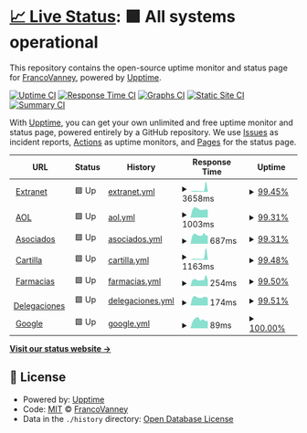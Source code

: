 # [📈 Live Status](https://flvanney.github.io/OSAMuptime): <!--live status--> **🟩 All systems operational**

This repository contains the open-source uptime monitor and status page for [FrancoVanney](https://flvanney.github.io/OSAMuptime), powered by [Upptime](https://github.com/upptime/upptime).

[![Uptime CI](https://github.com/flvanney/OSAMuptime/workflows/Uptime%20CI/badge.svg)](https://github.com/flvanney/OSAMuptime/actions?query=workflow%3A%22Uptime+CI%22)
[![Response Time CI](https://github.com/flvanney/OSAMuptime/workflows/Response%20Time%20CI/badge.svg)](https://github.com/flvanney/OSAMuptime/actions?query=workflow%3A%22Response+Time+CI%22)
[![Graphs CI](https://github.com/flvanney/OSAMuptime/workflows/Graphs%20CI/badge.svg)](https://github.com/flvanney/OSAMuptime/actions?query=workflow%3A%22Graphs+CI%22)
[![Static Site CI](https://github.com/flvanney/OSAMuptime/workflows/Static%20Site%20CI/badge.svg)](https://github.com/flvanney/OSAMuptime/actions?query=workflow%3A%22Static+Site+CI%22)
[![Summary CI](https://github.com/flvanney/OSAMuptime/workflows/Summary%20CI/badge.svg)](https://github.com/flvanney/OSAMuptime/actions?query=workflow%3A%22Summary+CI%22)

With [Upptime](https://upptime.js.org), you can get your own unlimited and free uptime monitor and status page, powered entirely by a GitHub repository. We use [Issues](https://github.com/flvanney/OSAMuptime/issues) as incident reports, [Actions](https://github.com/flvanney/OSAMuptime/actions) as uptime monitors, and [Pages](https://flvanney.github.io/OSAMuptime) for the status page.

<!--start: status pages-->
<!-- This summary is generated by Upptime (https://github.com/upptime/upptime) -->
<!-- Do not edit this manually, your changes will be overwritten -->
<!-- prettier-ignore -->
| URL | Status | History | Response Time | Uptime |
| --- | ------ | ------- | ------------- | ------ |
| <img alt="" src="https://icons.duckduckgo.com/ip3/extranet.osam.org.ar.ico" height="13"> [Extranet](https://extranet.osam.org.ar/) | 🟩 Up | [extranet.yml](https://github.com/flvanney/OSAMuptime/commits/HEAD/history/extranet.yml) | <details><summary><img alt="Response time graph" src="./graphs/extranet/response-time-week.png" height="20"> 3658ms</summary><br><a href="https://flvanney.github.io/OSAMuptime/history/extranet"><img alt="Response time 1633" src="https://img.shields.io/endpoint?url=https%3A%2F%2Fraw.githubusercontent.com%2Fflvanney%2FOSAMuptime%2FHEAD%2Fapi%2Fextranet%2Fresponse-time.json"></a><br><a href="https://flvanney.github.io/OSAMuptime/history/extranet"><img alt="24-hour response time 7984" src="https://img.shields.io/endpoint?url=https%3A%2F%2Fraw.githubusercontent.com%2Fflvanney%2FOSAMuptime%2FHEAD%2Fapi%2Fextranet%2Fresponse-time-day.json"></a><br><a href="https://flvanney.github.io/OSAMuptime/history/extranet"><img alt="7-day response time 3658" src="https://img.shields.io/endpoint?url=https%3A%2F%2Fraw.githubusercontent.com%2Fflvanney%2FOSAMuptime%2FHEAD%2Fapi%2Fextranet%2Fresponse-time-week.json"></a><br><a href="https://flvanney.github.io/OSAMuptime/history/extranet"><img alt="30-day response time 2018" src="https://img.shields.io/endpoint?url=https%3A%2F%2Fraw.githubusercontent.com%2Fflvanney%2FOSAMuptime%2FHEAD%2Fapi%2Fextranet%2Fresponse-time-month.json"></a><br><a href="https://flvanney.github.io/OSAMuptime/history/extranet"><img alt="1-year response time 1647" src="https://img.shields.io/endpoint?url=https%3A%2F%2Fraw.githubusercontent.com%2Fflvanney%2FOSAMuptime%2FHEAD%2Fapi%2Fextranet%2Fresponse-time-year.json"></a></details> | <details><summary><a href="https://flvanney.github.io/OSAMuptime/history/extranet">99.45%</a></summary><a href="https://flvanney.github.io/OSAMuptime/history/extranet"><img alt="All-time uptime 99.24%" src="https://img.shields.io/endpoint?url=https%3A%2F%2Fraw.githubusercontent.com%2Fflvanney%2FOSAMuptime%2FHEAD%2Fapi%2Fextranet%2Fuptime.json"></a><br><a href="https://flvanney.github.io/OSAMuptime/history/extranet"><img alt="24-hour uptime 96.14%" src="https://img.shields.io/endpoint?url=https%3A%2F%2Fraw.githubusercontent.com%2Fflvanney%2FOSAMuptime%2FHEAD%2Fapi%2Fextranet%2Fuptime-day.json"></a><br><a href="https://flvanney.github.io/OSAMuptime/history/extranet"><img alt="7-day uptime 99.45%" src="https://img.shields.io/endpoint?url=https%3A%2F%2Fraw.githubusercontent.com%2Fflvanney%2FOSAMuptime%2FHEAD%2Fapi%2Fextranet%2Fuptime-week.json"></a><br><a href="https://flvanney.github.io/OSAMuptime/history/extranet"><img alt="30-day uptime 99.61%" src="https://img.shields.io/endpoint?url=https%3A%2F%2Fraw.githubusercontent.com%2Fflvanney%2FOSAMuptime%2FHEAD%2Fapi%2Fextranet%2Fuptime-month.json"></a><br><a href="https://flvanney.github.io/OSAMuptime/history/extranet"><img alt="1-year uptime 99.01%" src="https://img.shields.io/endpoint?url=https%3A%2F%2Fraw.githubusercontent.com%2Fflvanney%2FOSAMuptime%2FHEAD%2Fapi%2Fextranet%2Fuptime-year.json"></a></details>
| <img alt="" src="https://icons.duckduckgo.com/ip3/extranet.osam.org.ar.ico" height="13"> [AOL](https://extranet.osam.org.ar/OSAM) | 🟩 Up | [aol.yml](https://github.com/flvanney/OSAMuptime/commits/HEAD/history/aol.yml) | <details><summary><img alt="Response time graph" src="./graphs/aol/response-time-week.png" height="20"> 1003ms</summary><br><a href="https://flvanney.github.io/OSAMuptime/history/aol"><img alt="Response time 1209" src="https://img.shields.io/endpoint?url=https%3A%2F%2Fraw.githubusercontent.com%2Fflvanney%2FOSAMuptime%2FHEAD%2Fapi%2Faol%2Fresponse-time.json"></a><br><a href="https://flvanney.github.io/OSAMuptime/history/aol"><img alt="24-hour response time 937" src="https://img.shields.io/endpoint?url=https%3A%2F%2Fraw.githubusercontent.com%2Fflvanney%2FOSAMuptime%2FHEAD%2Fapi%2Faol%2Fresponse-time-day.json"></a><br><a href="https://flvanney.github.io/OSAMuptime/history/aol"><img alt="7-day response time 1003" src="https://img.shields.io/endpoint?url=https%3A%2F%2Fraw.githubusercontent.com%2Fflvanney%2FOSAMuptime%2FHEAD%2Fapi%2Faol%2Fresponse-time-week.json"></a><br><a href="https://flvanney.github.io/OSAMuptime/history/aol"><img alt="30-day response time 1179" src="https://img.shields.io/endpoint?url=https%3A%2F%2Fraw.githubusercontent.com%2Fflvanney%2FOSAMuptime%2FHEAD%2Fapi%2Faol%2Fresponse-time-month.json"></a><br><a href="https://flvanney.github.io/OSAMuptime/history/aol"><img alt="1-year response time 1166" src="https://img.shields.io/endpoint?url=https%3A%2F%2Fraw.githubusercontent.com%2Fflvanney%2FOSAMuptime%2FHEAD%2Fapi%2Faol%2Fresponse-time-year.json"></a></details> | <details><summary><a href="https://flvanney.github.io/OSAMuptime/history/aol">99.31%</a></summary><a href="https://flvanney.github.io/OSAMuptime/history/aol"><img alt="All-time uptime 98.86%" src="https://img.shields.io/endpoint?url=https%3A%2F%2Fraw.githubusercontent.com%2Fflvanney%2FOSAMuptime%2FHEAD%2Fapi%2Faol%2Fuptime.json"></a><br><a href="https://flvanney.github.io/OSAMuptime/history/aol"><img alt="24-hour uptime 95.14%" src="https://img.shields.io/endpoint?url=https%3A%2F%2Fraw.githubusercontent.com%2Fflvanney%2FOSAMuptime%2FHEAD%2Fapi%2Faol%2Fuptime-day.json"></a><br><a href="https://flvanney.github.io/OSAMuptime/history/aol"><img alt="7-day uptime 99.31%" src="https://img.shields.io/endpoint?url=https%3A%2F%2Fraw.githubusercontent.com%2Fflvanney%2FOSAMuptime%2FHEAD%2Fapi%2Faol%2Fuptime-week.json"></a><br><a href="https://flvanney.github.io/OSAMuptime/history/aol"><img alt="30-day uptime 99.63%" src="https://img.shields.io/endpoint?url=https%3A%2F%2Fraw.githubusercontent.com%2Fflvanney%2FOSAMuptime%2FHEAD%2Fapi%2Faol%2Fuptime-month.json"></a><br><a href="https://flvanney.github.io/OSAMuptime/history/aol"><img alt="1-year uptime 98.06%" src="https://img.shields.io/endpoint?url=https%3A%2F%2Fraw.githubusercontent.com%2Fflvanney%2FOSAMuptime%2FHEAD%2Fapi%2Faol%2Fuptime-year.json"></a></details>
| <img alt="" src="https://icons.duckduckgo.com/ip3/extranet.osam.org.ar.ico" height="13"> [Asociados](https://extranet.osam.org.ar/Asociados) | 🟩 Up | [asociados.yml](https://github.com/flvanney/OSAMuptime/commits/HEAD/history/asociados.yml) | <details><summary><img alt="Response time graph" src="./graphs/asociados/response-time-week.png" height="20"> 687ms</summary><br><a href="https://flvanney.github.io/OSAMuptime/history/asociados"><img alt="Response time 882" src="https://img.shields.io/endpoint?url=https%3A%2F%2Fraw.githubusercontent.com%2Fflvanney%2FOSAMuptime%2FHEAD%2Fapi%2Fasociados%2Fresponse-time.json"></a><br><a href="https://flvanney.github.io/OSAMuptime/history/asociados"><img alt="24-hour response time 709" src="https://img.shields.io/endpoint?url=https%3A%2F%2Fraw.githubusercontent.com%2Fflvanney%2FOSAMuptime%2FHEAD%2Fapi%2Fasociados%2Fresponse-time-day.json"></a><br><a href="https://flvanney.github.io/OSAMuptime/history/asociados"><img alt="7-day response time 687" src="https://img.shields.io/endpoint?url=https%3A%2F%2Fraw.githubusercontent.com%2Fflvanney%2FOSAMuptime%2FHEAD%2Fapi%2Fasociados%2Fresponse-time-week.json"></a><br><a href="https://flvanney.github.io/OSAMuptime/history/asociados"><img alt="30-day response time 687" src="https://img.shields.io/endpoint?url=https%3A%2F%2Fraw.githubusercontent.com%2Fflvanney%2FOSAMuptime%2FHEAD%2Fapi%2Fasociados%2Fresponse-time-month.json"></a><br><a href="https://flvanney.github.io/OSAMuptime/history/asociados"><img alt="1-year response time 776" src="https://img.shields.io/endpoint?url=https%3A%2F%2Fraw.githubusercontent.com%2Fflvanney%2FOSAMuptime%2FHEAD%2Fapi%2Fasociados%2Fresponse-time-year.json"></a></details> | <details><summary><a href="https://flvanney.github.io/OSAMuptime/history/asociados">99.31%</a></summary><a href="https://flvanney.github.io/OSAMuptime/history/asociados"><img alt="All-time uptime 99.27%" src="https://img.shields.io/endpoint?url=https%3A%2F%2Fraw.githubusercontent.com%2Fflvanney%2FOSAMuptime%2FHEAD%2Fapi%2Fasociados%2Fuptime.json"></a><br><a href="https://flvanney.github.io/OSAMuptime/history/asociados"><img alt="24-hour uptime 95.20%" src="https://img.shields.io/endpoint?url=https%3A%2F%2Fraw.githubusercontent.com%2Fflvanney%2FOSAMuptime%2FHEAD%2Fapi%2Fasociados%2Fuptime-day.json"></a><br><a href="https://flvanney.github.io/OSAMuptime/history/asociados"><img alt="7-day uptime 99.31%" src="https://img.shields.io/endpoint?url=https%3A%2F%2Fraw.githubusercontent.com%2Fflvanney%2FOSAMuptime%2FHEAD%2Fapi%2Fasociados%2Fuptime-week.json"></a><br><a href="https://flvanney.github.io/OSAMuptime/history/asociados"><img alt="30-day uptime 99.64%" src="https://img.shields.io/endpoint?url=https%3A%2F%2Fraw.githubusercontent.com%2Fflvanney%2FOSAMuptime%2FHEAD%2Fapi%2Fasociados%2Fuptime-month.json"></a><br><a href="https://flvanney.github.io/OSAMuptime/history/asociados"><img alt="1-year uptime 99.06%" src="https://img.shields.io/endpoint?url=https%3A%2F%2Fraw.githubusercontent.com%2Fflvanney%2FOSAMuptime%2FHEAD%2Fapi%2Fasociados%2Fuptime-year.json"></a></details>
| <img alt="" src="https://icons.duckduckgo.com/ip3/extranet.osam.org.ar.ico" height="13"> [Cartilla](https://extranet.osam.org.ar/Consulta/cartilla) | 🟩 Up | [cartilla.yml](https://github.com/flvanney/OSAMuptime/commits/HEAD/history/cartilla.yml) | <details><summary><img alt="Response time graph" src="./graphs/cartilla/response-time-week.png" height="20"> 1163ms</summary><br><a href="https://flvanney.github.io/OSAMuptime/history/cartilla"><img alt="Response time 759" src="https://img.shields.io/endpoint?url=https%3A%2F%2Fraw.githubusercontent.com%2Fflvanney%2FOSAMuptime%2FHEAD%2Fapi%2Fcartilla%2Fresponse-time.json"></a><br><a href="https://flvanney.github.io/OSAMuptime/history/cartilla"><img alt="24-hour response time 2643" src="https://img.shields.io/endpoint?url=https%3A%2F%2Fraw.githubusercontent.com%2Fflvanney%2FOSAMuptime%2FHEAD%2Fapi%2Fcartilla%2Fresponse-time-day.json"></a><br><a href="https://flvanney.github.io/OSAMuptime/history/cartilla"><img alt="7-day response time 1163" src="https://img.shields.io/endpoint?url=https%3A%2F%2Fraw.githubusercontent.com%2Fflvanney%2FOSAMuptime%2FHEAD%2Fapi%2Fcartilla%2Fresponse-time-week.json"></a><br><a href="https://flvanney.github.io/OSAMuptime/history/cartilla"><img alt="30-day response time 624" src="https://img.shields.io/endpoint?url=https%3A%2F%2Fraw.githubusercontent.com%2Fflvanney%2FOSAMuptime%2FHEAD%2Fapi%2Fcartilla%2Fresponse-time-month.json"></a><br><a href="https://flvanney.github.io/OSAMuptime/history/cartilla"><img alt="1-year response time 725" src="https://img.shields.io/endpoint?url=https%3A%2F%2Fraw.githubusercontent.com%2Fflvanney%2FOSAMuptime%2FHEAD%2Fapi%2Fcartilla%2Fresponse-time-year.json"></a></details> | <details><summary><a href="https://flvanney.github.io/OSAMuptime/history/cartilla">99.48%</a></summary><a href="https://flvanney.github.io/OSAMuptime/history/cartilla"><img alt="All-time uptime 99.48%" src="https://img.shields.io/endpoint?url=https%3A%2F%2Fraw.githubusercontent.com%2Fflvanney%2FOSAMuptime%2FHEAD%2Fapi%2Fcartilla%2Fuptime.json"></a><br><a href="https://flvanney.github.io/OSAMuptime/history/cartilla"><img alt="24-hour uptime 96.38%" src="https://img.shields.io/endpoint?url=https%3A%2F%2Fraw.githubusercontent.com%2Fflvanney%2FOSAMuptime%2FHEAD%2Fapi%2Fcartilla%2Fuptime-day.json"></a><br><a href="https://flvanney.github.io/OSAMuptime/history/cartilla"><img alt="7-day uptime 99.48%" src="https://img.shields.io/endpoint?url=https%3A%2F%2Fraw.githubusercontent.com%2Fflvanney%2FOSAMuptime%2FHEAD%2Fapi%2Fcartilla%2Fuptime-week.json"></a><br><a href="https://flvanney.github.io/OSAMuptime/history/cartilla"><img alt="30-day uptime 99.68%" src="https://img.shields.io/endpoint?url=https%3A%2F%2Fraw.githubusercontent.com%2Fflvanney%2FOSAMuptime%2FHEAD%2Fapi%2Fcartilla%2Fuptime-month.json"></a><br><a href="https://flvanney.github.io/OSAMuptime/history/cartilla"><img alt="1-year uptime 99.03%" src="https://img.shields.io/endpoint?url=https%3A%2F%2Fraw.githubusercontent.com%2Fflvanney%2FOSAMuptime%2FHEAD%2Fapi%2Fcartilla%2Fuptime-year.json"></a></details>
| <img alt="" src="https://icons.duckduckgo.com/ip3/extranet.osam.org.ar.ico" height="13"> [Farmacias](https://extranet.osam.org.ar/Consulta/farmacias) | 🟩 Up | [farmacias.yml](https://github.com/flvanney/OSAMuptime/commits/HEAD/history/farmacias.yml) | <details><summary><img alt="Response time graph" src="./graphs/farmacias/response-time-week.png" height="20"> 254ms</summary><br><a href="https://flvanney.github.io/OSAMuptime/history/farmacias"><img alt="Response time 379" src="https://img.shields.io/endpoint?url=https%3A%2F%2Fraw.githubusercontent.com%2Fflvanney%2FOSAMuptime%2FHEAD%2Fapi%2Ffarmacias%2Fresponse-time.json"></a><br><a href="https://flvanney.github.io/OSAMuptime/history/farmacias"><img alt="24-hour response time 293" src="https://img.shields.io/endpoint?url=https%3A%2F%2Fraw.githubusercontent.com%2Fflvanney%2FOSAMuptime%2FHEAD%2Fapi%2Ffarmacias%2Fresponse-time-day.json"></a><br><a href="https://flvanney.github.io/OSAMuptime/history/farmacias"><img alt="7-day response time 254" src="https://img.shields.io/endpoint?url=https%3A%2F%2Fraw.githubusercontent.com%2Fflvanney%2FOSAMuptime%2FHEAD%2Fapi%2Ffarmacias%2Fresponse-time-week.json"></a><br><a href="https://flvanney.github.io/OSAMuptime/history/farmacias"><img alt="30-day response time 242" src="https://img.shields.io/endpoint?url=https%3A%2F%2Fraw.githubusercontent.com%2Fflvanney%2FOSAMuptime%2FHEAD%2Fapi%2Ffarmacias%2Fresponse-time-month.json"></a><br><a href="https://flvanney.github.io/OSAMuptime/history/farmacias"><img alt="1-year response time 284" src="https://img.shields.io/endpoint?url=https%3A%2F%2Fraw.githubusercontent.com%2Fflvanney%2FOSAMuptime%2FHEAD%2Fapi%2Ffarmacias%2Fresponse-time-year.json"></a></details> | <details><summary><a href="https://flvanney.github.io/OSAMuptime/history/farmacias">99.50%</a></summary><a href="https://flvanney.github.io/OSAMuptime/history/farmacias"><img alt="All-time uptime 99.44%" src="https://img.shields.io/endpoint?url=https%3A%2F%2Fraw.githubusercontent.com%2Fflvanney%2FOSAMuptime%2FHEAD%2Fapi%2Ffarmacias%2Fuptime.json"></a><br><a href="https://flvanney.github.io/OSAMuptime/history/farmacias"><img alt="24-hour uptime 96.47%" src="https://img.shields.io/endpoint?url=https%3A%2F%2Fraw.githubusercontent.com%2Fflvanney%2FOSAMuptime%2FHEAD%2Fapi%2Ffarmacias%2Fuptime-day.json"></a><br><a href="https://flvanney.github.io/OSAMuptime/history/farmacias"><img alt="7-day uptime 99.50%" src="https://img.shields.io/endpoint?url=https%3A%2F%2Fraw.githubusercontent.com%2Fflvanney%2FOSAMuptime%2FHEAD%2Fapi%2Ffarmacias%2Fuptime-week.json"></a><br><a href="https://flvanney.github.io/OSAMuptime/history/farmacias"><img alt="30-day uptime 99.68%" src="https://img.shields.io/endpoint?url=https%3A%2F%2Fraw.githubusercontent.com%2Fflvanney%2FOSAMuptime%2FHEAD%2Fapi%2Ffarmacias%2Fuptime-month.json"></a><br><a href="https://flvanney.github.io/OSAMuptime/history/farmacias"><img alt="1-year uptime 99.03%" src="https://img.shields.io/endpoint?url=https%3A%2F%2Fraw.githubusercontent.com%2Fflvanney%2FOSAMuptime%2FHEAD%2Fapi%2Ffarmacias%2Fuptime-year.json"></a></details>
| <img alt="" src="https://icons.duckduckgo.com/ip3/extranet.osam.org.ar.ico" height="13"> [Delegaciones](https://extranet.osam.org.ar/Consulta/) | 🟩 Up | [delegaciones.yml](https://github.com/flvanney/OSAMuptime/commits/HEAD/history/delegaciones.yml) | <details><summary><img alt="Response time graph" src="./graphs/delegaciones/response-time-week.png" height="20"> 174ms</summary><br><a href="https://flvanney.github.io/OSAMuptime/history/delegaciones"><img alt="Response time 243" src="https://img.shields.io/endpoint?url=https%3A%2F%2Fraw.githubusercontent.com%2Fflvanney%2FOSAMuptime%2FHEAD%2Fapi%2Fdelegaciones%2Fresponse-time.json"></a><br><a href="https://flvanney.github.io/OSAMuptime/history/delegaciones"><img alt="24-hour response time 177" src="https://img.shields.io/endpoint?url=https%3A%2F%2Fraw.githubusercontent.com%2Fflvanney%2FOSAMuptime%2FHEAD%2Fapi%2Fdelegaciones%2Fresponse-time-day.json"></a><br><a href="https://flvanney.github.io/OSAMuptime/history/delegaciones"><img alt="7-day response time 174" src="https://img.shields.io/endpoint?url=https%3A%2F%2Fraw.githubusercontent.com%2Fflvanney%2FOSAMuptime%2FHEAD%2Fapi%2Fdelegaciones%2Fresponse-time-week.json"></a><br><a href="https://flvanney.github.io/OSAMuptime/history/delegaciones"><img alt="30-day response time 174" src="https://img.shields.io/endpoint?url=https%3A%2F%2Fraw.githubusercontent.com%2Fflvanney%2FOSAMuptime%2FHEAD%2Fapi%2Fdelegaciones%2Fresponse-time-month.json"></a><br><a href="https://flvanney.github.io/OSAMuptime/history/delegaciones"><img alt="1-year response time 211" src="https://img.shields.io/endpoint?url=https%3A%2F%2Fraw.githubusercontent.com%2Fflvanney%2FOSAMuptime%2FHEAD%2Fapi%2Fdelegaciones%2Fresponse-time-year.json"></a></details> | <details><summary><a href="https://flvanney.github.io/OSAMuptime/history/delegaciones">99.51%</a></summary><a href="https://flvanney.github.io/OSAMuptime/history/delegaciones"><img alt="All-time uptime 99.33%" src="https://img.shields.io/endpoint?url=https%3A%2F%2Fraw.githubusercontent.com%2Fflvanney%2FOSAMuptime%2FHEAD%2Fapi%2Fdelegaciones%2Fuptime.json"></a><br><a href="https://flvanney.github.io/OSAMuptime/history/delegaciones"><img alt="24-hour uptime 96.59%" src="https://img.shields.io/endpoint?url=https%3A%2F%2Fraw.githubusercontent.com%2Fflvanney%2FOSAMuptime%2FHEAD%2Fapi%2Fdelegaciones%2Fuptime-day.json"></a><br><a href="https://flvanney.github.io/OSAMuptime/history/delegaciones"><img alt="7-day uptime 99.51%" src="https://img.shields.io/endpoint?url=https%3A%2F%2Fraw.githubusercontent.com%2Fflvanney%2FOSAMuptime%2FHEAD%2Fapi%2Fdelegaciones%2Fuptime-week.json"></a><br><a href="https://flvanney.github.io/OSAMuptime/history/delegaciones"><img alt="30-day uptime 99.69%" src="https://img.shields.io/endpoint?url=https%3A%2F%2Fraw.githubusercontent.com%2Fflvanney%2FOSAMuptime%2FHEAD%2Fapi%2Fdelegaciones%2Fuptime-month.json"></a><br><a href="https://flvanney.github.io/OSAMuptime/history/delegaciones"><img alt="1-year uptime 99.04%" src="https://img.shields.io/endpoint?url=https%3A%2F%2Fraw.githubusercontent.com%2Fflvanney%2FOSAMuptime%2FHEAD%2Fapi%2Fdelegaciones%2Fuptime-year.json"></a></details>
| <img alt="" src="https://icons.duckduckgo.com/ip3/www.google.com.ico" height="13"> [Google](https://www.google.com) | 🟩 Up | [google.yml](https://github.com/flvanney/OSAMuptime/commits/HEAD/history/google.yml) | <details><summary><img alt="Response time graph" src="./graphs/google/response-time-week.png" height="20"> 89ms</summary><br><a href="https://flvanney.github.io/OSAMuptime/history/google"><img alt="Response time 114" src="https://img.shields.io/endpoint?url=https%3A%2F%2Fraw.githubusercontent.com%2Fflvanney%2FOSAMuptime%2FHEAD%2Fapi%2Fgoogle%2Fresponse-time.json"></a><br><a href="https://flvanney.github.io/OSAMuptime/history/google"><img alt="24-hour response time 75" src="https://img.shields.io/endpoint?url=https%3A%2F%2Fraw.githubusercontent.com%2Fflvanney%2FOSAMuptime%2FHEAD%2Fapi%2Fgoogle%2Fresponse-time-day.json"></a><br><a href="https://flvanney.github.io/OSAMuptime/history/google"><img alt="7-day response time 89" src="https://img.shields.io/endpoint?url=https%3A%2F%2Fraw.githubusercontent.com%2Fflvanney%2FOSAMuptime%2FHEAD%2Fapi%2Fgoogle%2Fresponse-time-week.json"></a><br><a href="https://flvanney.github.io/OSAMuptime/history/google"><img alt="30-day response time 105" src="https://img.shields.io/endpoint?url=https%3A%2F%2Fraw.githubusercontent.com%2Fflvanney%2FOSAMuptime%2FHEAD%2Fapi%2Fgoogle%2Fresponse-time-month.json"></a><br><a href="https://flvanney.github.io/OSAMuptime/history/google"><img alt="1-year response time 108" src="https://img.shields.io/endpoint?url=https%3A%2F%2Fraw.githubusercontent.com%2Fflvanney%2FOSAMuptime%2FHEAD%2Fapi%2Fgoogle%2Fresponse-time-year.json"></a></details> | <details><summary><a href="https://flvanney.github.io/OSAMuptime/history/google">100.00%</a></summary><a href="https://flvanney.github.io/OSAMuptime/history/google"><img alt="All-time uptime 99.45%" src="https://img.shields.io/endpoint?url=https%3A%2F%2Fraw.githubusercontent.com%2Fflvanney%2FOSAMuptime%2FHEAD%2Fapi%2Fgoogle%2Fuptime.json"></a><br><a href="https://flvanney.github.io/OSAMuptime/history/google"><img alt="24-hour uptime 100.00%" src="https://img.shields.io/endpoint?url=https%3A%2F%2Fraw.githubusercontent.com%2Fflvanney%2FOSAMuptime%2FHEAD%2Fapi%2Fgoogle%2Fuptime-day.json"></a><br><a href="https://flvanney.github.io/OSAMuptime/history/google"><img alt="7-day uptime 100.00%" src="https://img.shields.io/endpoint?url=https%3A%2F%2Fraw.githubusercontent.com%2Fflvanney%2FOSAMuptime%2FHEAD%2Fapi%2Fgoogle%2Fuptime-week.json"></a><br><a href="https://flvanney.github.io/OSAMuptime/history/google"><img alt="30-day uptime 100.00%" src="https://img.shields.io/endpoint?url=https%3A%2F%2Fraw.githubusercontent.com%2Fflvanney%2FOSAMuptime%2FHEAD%2Fapi%2Fgoogle%2Fuptime-month.json"></a><br><a href="https://flvanney.github.io/OSAMuptime/history/google"><img alt="1-year uptime 99.99%" src="https://img.shields.io/endpoint?url=https%3A%2F%2Fraw.githubusercontent.com%2Fflvanney%2FOSAMuptime%2FHEAD%2Fapi%2Fgoogle%2Fuptime-year.json"></a></details>

<!--end: status pages-->

[**Visit our status website →**](https://flvanney.github.io/OSAMuptime)

## 📄 License

- Powered by: [Upptime](https://github.com/upptime/upptime)
- Code: [MIT](./LICENSE) © [FrancoVanney](https://flvanney.github.io/OSAMuptime)
- Data in the `./history` directory: [Open Database License](https://opendatacommons.org/licenses/odbl/1-0/)
